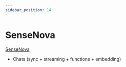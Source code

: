```yaml
---
sidebar_position: 14
---
```


# SenseNova

[SenseNova](https://platform.sensenova.cn)

- Chats (sync + streaming + functions + embedding)
